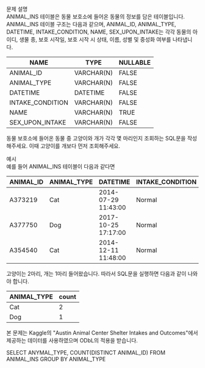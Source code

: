 문제 설명   
ANIMAL_INS 테이블은 동물 보호소에 들어온 동물의 정보를 담은 테이블입니다. ANIMAL_INS 테이블 구조는 다음과 같으며, ANIMAL_ID, ANIMAL_TYPE, DATETIME, INTAKE_CONDITION, NAME, SEX_UPON_INTAKE는 각각 동물의 아이디, 생물 종, 보호 시작일, 보호 시작 시 상태, 이름, 성별 및 중성화 여부를 나타냅니다.   

|NAME	|TYPE	|NULLABLE|
|------|---|---|
|ANIMAL_ID|	VARCHAR(N)|	FALSE|
|ANIMAL_TYPE|	VARCHAR(N)|	FALSE|
|DATETIME|	DATETIME|	FALSE|
|INTAKE_CONDITION|	VARCHAR(N)|	FALSE|
|NAME|	VARCHAR(N)|	TRUE|
|SEX_UPON_INTAKE|	VARCHAR(N)|	FALSE|

동물 보호소에 들어온 동물 중 고양이와 개가 각각 몇 마리인지 조회하는 SQL문을 작성해주세요. 이때 고양이를 개보다 먼저 조회해주세요.  

예시   
예를 들어 ANIMAL_INS 테이블이 다음과 같다면   

|ANIMAL_ID|	ANIMAL_TYPE|	DATETIME|	INTAKE_CONDITION|	NAME|	SEX_UPON_INTAKE|
|------|---|---|---|---|---|
|A373219|	Cat|	2014-07-29 11:43:00|	Normal|	Ella|	Spayed| Female|
|A377750|	Dog|	2017-10-25 17:17:00|	Normal|	Lucy|	Spayed| Female|
|A354540|	Cat|	2014-12-11 11:48:00|	Normal|	Tux	|Neutered| Male|

고양이는 2마리, 개는 1마리 들어왔습니다. 따라서 SQL문을 실행하면 다음과 같이 나와야 합니다.

|ANIMAL_TYPE|	count|
|---|---|
|Cat	|2|
|Dog	|1|

본 문제는 Kaggle의 "Austin Animal Center Shelter Intakes and Outcomes"에서 제공하는 데이터를 사용하였으며 ODbL의 적용을 받습니다.

SELECT ANYMAL_TYPE, COUNT(DISTINCT ANIMAL_ID) 
FROM ANIMAL_INS
GROUP BY ANIMAL_TYPE
